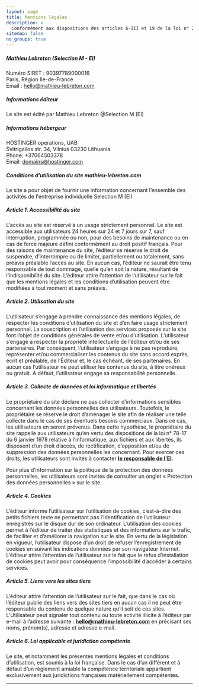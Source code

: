 ```yaml
---
layout: page
title: Mentions légales
description: >
  Conformément aux dispositions des articles 6-III et 19 de la loi n° 2004-575 du 21 juin 2004 pour la confiance dans l’économie numérique, il est porté à la connaissance des utilisateurs et visiteurs du site mathieu-lebreton.com (le Site) les présentes mentions légales. La connexion, l’utilisation et l’accès à ce site impliquent l’acceptation intégrale et sans réserve par l’utilisateur de toutes les dispositions des présentes mentions légales. Sont considérés comme utilisateurs tous les internautes qui naviguent, consultent, visionnent et utilisent de manière quelconque le site.
sitemap: false
no_groups: true
---
```


##### Mathieu Lebreton (Selection M - EI)
Numéro SIRET : 90397789000016  
Paris, Région Ile-de-France<br/>
Email : hello@mathieu-lebreton.com  

##### Informations éditeur
Le site est édité par Mathieu Lebreton @Selection M (EI)

##### Informations hébergeur
HOSTINGER operations, UAB<br/>
Švitrigailos str. 34, Vilnius 03230 Lithuania<br/>
Phone: +37064503378<br/>
Email: domains@hostinger.com

##### Conditions d’utilisation du site mathieu-lebreton.com
Le site a pour objet de fournir une information concernant l’ensemble des activités de l'entreprise individuelle Selection M (EI)

##### Article 1. Accessibilité du site
L’accès au site est réservé à un usage strictement personnel.
Le site est accessible aux utilisateurs 24 heures sur 24 et 7 jours sur 7, sauf interruption, programmée ou non, pour des besoins de maintenance ou en cas de force majeure défini conformément au droit positif français. Pour des raisons de maintenance du site, l’éditeur se réserve le droit de suspendre, d’interrompre ou de limiter, partiellement ou totalement, sans préavis préalable l’accès au site. En aucun cas, l’éditeur ne saurait être tenu responsable de tout dommage, quelle qu’en soit la nature, résultant de l’indisponibilité du site. L’éditeur attire l’attention de l’utilisateur sur le fait que les mentions légales et les conditions d’utilisation peuvent être modifiées à tout moment et sans préavis.

##### Article 2. Utilisation du site
L’utilisateur s’engage à prendre connaissance des mentions légales, de respecter les conditions d’utilisation du site et d’en faire usage strictement personnel. La souscription et l’utilisation des services proposés sur le site font l’objet de conditions générales de vente et/ou d’utilisation. L’utilisateur s’engage à respecter la propriété intellectuelle de l’éditeur et/ou de ses partenaires. Par conséquent, l’utilisateur s’engage à ne pas reproduire, représenter et/ou commercialiser les contenus du site sans accord exprès, écrit et préalable, de l’Éditeur et, le cas échéant, de ses partenaires. En aucun cas l’utilisateur ne peut utiliser les contenus du site, à titre onéreux ou gratuit. À défaut, l’utilisateur engage sa responsabilité personnelle.

##### Article 3. Collecte de données et loi informatique et libertés
Le propriétaire du site déclare ne pas collecter d’informations sensibles concernant les données personnelles des utilisateurs. Toutefois, le propriétaire se réserve le droit d’aménager le site afin de réaliser une telle collecte dans le cas de ses éventuels besoins commerciaux. Dans ce cas, les utilisateurs en seront prévenus. Dans cette hypothèse, le propriétaire du site rappelle aux utilisateurs qu’en vertu des dispositions de la loi n° 78-17 du 6 janvier 1978 relative à l’informatique, aux fichiers et aux libertés, ils disposent d’un droit d’accès, de rectification, d’opposition et/ou de suppression des données personnelles les concernant. Pour exercer ces droits, les utilisateurs sont invités à contacter **[le responsable de l'EI](hello@mathieu-lebreton.com)**.

Pour plus d’information sur la politique de la protection des données personnelles, les utilisateurs sont invités de consulter un onglet « Protection des données personnelles » sur le site.

##### Article 4. Cookies
L’éditeur informe l’utilisateur sur l’utilisation de cookies, c’est-à-dire des petits fichiers texte ne permettant pas l’identification de l’utilisateur enregistrés sur le disque dur de son ordinateur. L’utilisation des cookies permet à l’éditeur de traiter des statistiques et des informations sur le trafic, de faciliter et d’améliorer la navigation sur le site. En vertu de la législation en vigueur, l’utilisateur dispose d’un droit de refuser l’enregistrement de cookies en suivant les indications données par son navigateur Internet. L’éditeur attire l’attention de l’utilisateur sur le fait que le refus d’installation de cookies peut avoir pour conséquence l’impossibilité d’accéder à certains services.

##### Article 5. Liens vers les sites tiers
L’éditeur attire l’attention de l’utilisateur sur le fait, que dans le cas où l’éditeur publie des liens vers des sites tiers en aucun cas il ne peut être responsable du contenu de quelque nature qu’il soit de ces sites. L’Utilisateur peut signaler tout contenu ou toute activité illicite à l’éditeur par e-mail à l’adresse suivante : **[hello@mathieu-lebreton.com](hello@mathieu-lebreton.com)** en précisant ses noms, prénom(s), adresse et adresse e-mail.

##### Article 6. Loi applicable et juridiction compétente
Le site, et notamment les présentes mentions légales et conditions d’utilisation, est soumis à la loi française. Dans le cas d’un différent et à défaut d’un règlement amiable la compétence territoriale appartient exclusivement aux juridictions françaises matériellement compétentes.

---